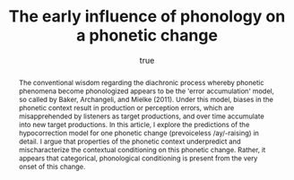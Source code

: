 ---
layout: paper
title: "The early influence of phonology on a phonetic change"
year: 2016
author: [{name: "Josef Fruehwald", url: "https://jofrhwld.github.io"}]
abstract: "The conventional wisdom regarding the diachronic process whereby phonetic phenomena become phonologized appears to be the 'error accumulation' model, so called by Baker, Archangeli, and Mielke (2011). Under this model, biases in the phonetic context result in production or perception errors, which are misapprehended by listeners as target productions, and over time accumulate into new target productions. In this article, I explore the predictions of the hypocorrection model for one phonetic change (prevoiceless /ay/-raising) in detail. I argue that properties of the phonetic context underpredict and mischaracterize the contextual conditioning on this phonetic change. Rather, it appears that categorical, phonological conditioning is present from the very onset of this change."
published: "Language 92.2 pp 376-410"
docs: [{format: "Journal", url: "https://muse.jhu.edu/article/621188"}]
categories: ["rpaper"]
display-category: "Journal paper"
comments: true
---